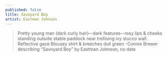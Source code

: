```yaml
---
published: false
title: Savoyard Boy
artist: Eastman Johnson
---
```


> Pretty young man (dark curly hair)–-dark features–-rosy lips & cheeks
> standing outside stable paddock near trellising ivy stucco wall.
> Reflective gaze Blousey shirt & breeches dull green
> -Connie Brewer describing “Savoyard Boy” by Eastman Johnson, no date